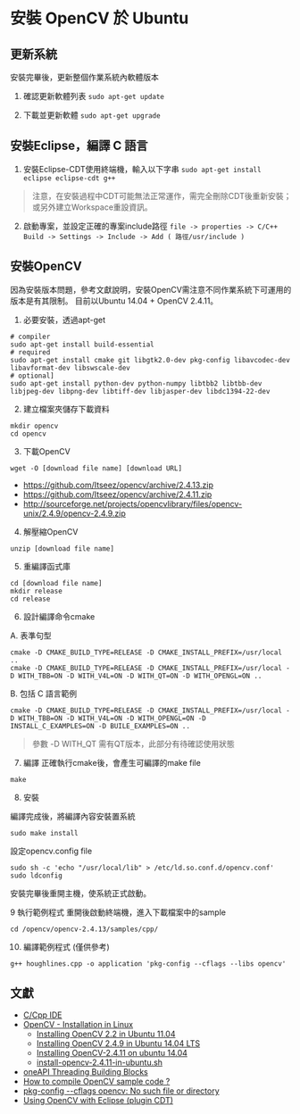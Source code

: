 ﻿# 安裝 OpenCV 於 Ubuntu

## 更新系統

安裝完畢後，更新整個作業系統內軟體版本

1. 確認更新軟體列表 ```sudo apt-get update```

2. 下載並更新軟體 ```sudo apt-get upgrade```

## 安裝Eclipse，編譯 C 語言

1. 安裝Eclipse-CDT使用終端機，輸入以下字串 ```sudo apt-get install eclipse eclipse-cdt g++```
> 注意，在安裝過程中CDT可能無法正常運作，需完全刪除CDT後重新安裝；或另外建立Workspace重設資訊。

2. 啟動專案，並設定正確的專案include路徑 ```file -> properties -> C/C++ Build -> Settings -> Include -> Add ( 路徑/usr/include )```

## 安裝OpenCV

因為安裝版本問題，參考文獻說明，安裝OpenCV需注意不同作業系統下可運用的版本是有其限制。
目前以Ubuntu 14.04 + OpenCV 2.4.11。

1. 必要安裝，透過apt-get

```
# compiler
sudo apt-get install build-essential
# required
sudo apt-get install cmake git libgtk2.0-dev pkg-config libavcodec-dev libavformat-dev libswscale-dev
# optional]
sudo apt-get install python-dev python-numpy libtbb2 libtbb-dev libjpeg-dev libpng-dev libtiff-dev libjasper-dev libdc1394-22-dev
```

2. 建立檔案夾儲存下載資料

```
mkdir opencv
cd opencv
```

3. 下載OpenCV

```
wget -O [download file name] [download URL]
```
+ https://github.com/Itseez/opencv/archive/2.4.13.zip
+ https://github.com/Itseez/opencv/archive/2.4.11.zip
+ http://sourceforge.net/projects/opencvlibrary/files/opencv-unix/2.4.9/opencv-2.4.9.zip

4. 解壓縮OpenCV

```
unzip [download file name]
```

5. 重編譯函式庫

```
cd [download file name]
mkdir release
cd release
```

6. 設計編譯命令cmake

A. 表準句型
```
cmake -D CMAKE_BUILD_TYPE=RELEASE -D CMAKE_INSTALL_PREFIX=/usr/local ..
cmake -D CMAKE_BUILD_TYPE=RELEASE -D CMAKE_INSTALL_PREFIX=/usr/local -D WITH_TBB=ON -D WITH_V4L=ON -D WITH_QT=ON -D WITH_OPENGL=ON ..
```

B. 包括 C 語言範例
```
cmake -D CMAKE_BUILD_TYPE=RELEASE -D CMAKE_INSTALL_PREFIX=/usr/local -D WITH_TBB=ON -D WITH_V4L=ON -D WITH_OPENGL=ON -D INSTALL_C_EXAMPLES=ON -D BUILE_EXAMPLES=ON ..
```
> 參數 -D WITH_QT 需有QT版本，此部分有待確認使用狀態


7. 編譯
正確執行cmake後，會產生可編譯的make file

```
make
```

8. 安裝

編譯完成後，將編譯內容安裝置系統
```
sudo make install
```

設定opencv.config file
```
sudo sh -c 'echo "/usr/local/lib" > /etc/ld.so.conf.d/opencv.conf'
sudo ldconfig
```

安裝完畢後重開主機，使系統正式啟動。

9 執行範例程式
重開後啟動終端機，進入下載檔案中的sample

```
cd /opencv/opencv-2.4.13/samples/cpp/
```

10. 編譯範例程式 (僅供參考)

```
g++ houghlines.cpp -o application 'pkg-config --cflags --libs opencv'
```

## 文獻

+ [C/Cpp IDE](http://wiki.ubuntu.org.cn/index.php?title=C_Cpp_IDE&variant=zh-tw)
+ [OpenCV - Installation in Linux](https://docs.opencv.org/2.4/doc/tutorials/introduction/linux_install/linux_install.html#linux-installation)
    - [Installing OpenCV 2.2 in Ubuntu 11.04](http://www.samontab.com/web/2011/06/installing-opencv-2-2-in-ubuntu-11-04/)
    - [Installing OpenCV 2.4.9 in Ubuntu 14.04 LTS](http://www.samontab.com/web/2014/06/installing-opencv-2-4-9-in-ubuntu-14-04-lts/)
    - [Installing OpenCV-2.4.11 on ubuntu 14.04](http://computervisionwithvaibhav.blogspot.tw/2015/07/installing-opencv-300-on-ubuntu-1404_24.html)
    - [install-opencv-2.4.11-in-ubuntu.sh](https://gist.github.com/dynamicguy/3d1fce8dae65e765f7c4)
+ [oneAPI Threading Building Blocks](https://www.threadingbuildingblocks.org/)
+ [How to compile OpenCV sample code ?](http://www.learnopencv.com/how-to-compile-opencv-sample-code/)
+ [pkg-config --cflags opencv: No such file or directory](http://stackoverflow.com/questions/20625096/)
+ [Using OpenCV with Eclipse (plugin CDT)](http://docs.opencv.org/2.4/doc/tutorials/introduction/linux_eclipse/linux_eclipse.html)
